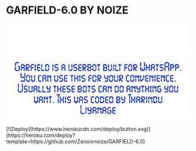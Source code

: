 # GARFIELD-6.0 BY NOIZE
<img src="/TempCloud/PicsArt_22-04-14_22-45-34-675.png">

<br>
  <br>
  <html>
 <center> <img src="/TempCloud/PicsArt_22-04-14_23-10-00-876.png"width="600" height="160"> </center>
  </html>
  <br>
[![Deploy](https://www.herokucdn.com/deploy/button.svg)](https://heroku.com/deploy?template=https://github.com/Zenoixnoize/GARFIELD-6.0)
